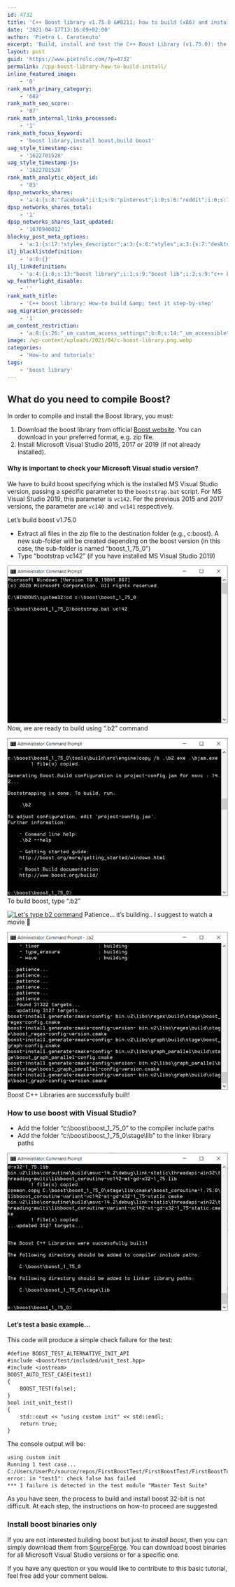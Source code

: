 ```yaml
---
id: 4732
title: 'C++ Boost library v1.75.0 &#8211; how to build (x86) and install it &#8211; the basic approach'
date: '2021-04-17T13:16:09+02:00'
author: 'Pietro L. Carotenuto'
excerpt: 'Build, install and test the C++ Boost Library (v1.75.0): the basic approach step-by-step to build and install the 32 bit version.'
layout: post
guid: 'https://www.pietrolc.com/?p=4732'
permalink: /cpp-boost-library-how-to-build-install/
inline_featured_image:
    - '0'
rank_math_primary_category:
    - '682'
rank_math_seo_score:
    - '87'
rank_math_internal_links_processed:
    - '1'
rank_math_focus_keyword:
    - 'boost library,install boost,build boost'
uag_style_timestamp-css:
    - '1622701528'
uag_style_timestamp-js:
    - '1622701528'
rank_math_analytic_object_id:
    - '83'
dpsp_networks_shares:
    - 'a:4:{s:8:"facebook";i:1;s:9:"pinterest";i:0;s:6:"reddit";i:0;s:7:"twitter";i:0;}'
dpsp_networks_shares_total:
    - '1'
dpsp_networks_shares_last_updated:
    - '1670940012'
blocksy_post_meta_options:
    - 'a:1:{s:17:"styles_descriptor";a:3:{s:6:"styles";a:3:{s:7:"desktop";s:0:"";s:6:"tablet";s:0:"";s:6:"mobile";s:0:"";}s:12:"google_fonts";a:0:{}s:7:"version";i:6;}}'
ilj_blacklistdefinition:
    - 'a:0:{}'
ilj_linkdefinition:
    - 'a:4:{i:0;s:13:"boost library";i:1;s:9:"boost lib";i:2;s:9:"c++ boost";i:3;s:12:"Install bost";}'
wp_featherlight_disable:
    - ''
rank_math_title:
    - 'C++ boost library: How-to build &amp; test it step-by-step'
uag_migration_processed:
    - '1'
um_content_restriction:
    - 'a:8:{s:26:"_um_custom_access_settings";b:0;s:14:"_um_accessible";i:0;s:28:"_um_access_hide_from_queries";b:0;s:19:"_um_noaccess_action";i:0;s:30:"_um_restrict_by_custom_message";i:0;s:27:"_um_restrict_custom_message";s:0:"";s:19:"_um_access_redirect";i:0;s:23:"_um_access_redirect_url";s:0:"";}'
image: /wp-content/uploads/2021/04/c-boost-library.png.webp
categories:
    - 'How-to and tutorials'
tags:
    - 'boost library'
---
```


## What do you need to compile Boost?

In order to compile and install the Boost library, you must:

1. Download the boost library from official [Boost website](https://www.boost.org). You can download in your preferred format, e.g. zip file.
2. Install Microsoft Visual Studio 2015, 2017 or 2019 (if not already installed).

#### Why is important to check your Microsoft Visual studio version?

We have to build boost specifying which is the installed MS Visual Studio version, passing a specific parameter to the `booststrap.bat` script.
For MS Visual Studio 2019, this parameter is `vc142`. For the previous 2015 and 2017 versions, the parameter are `vc140 `and `vc141` respectively.

Let’s build boost v1.75.0

- Extract all files in the zip file to the destination folder (e.g., c:boost). A new sub-folder will be created depending on the boost version (in this case, the sub-folder is named “boost\_1\_75\_0”)
- Type “bootstrap vc142” (if you have installed MS Visual Studio 2019)

[![Type "bootstrap vc142" in the folder where you have extracted all files from boost zip archive](/wp-content/uploads/2021/04/Boost-1.75.0-bootstrap-vc142.png)](/wp-content/uploads/2021/04/Boost-1.75.0-bootstrap-vc142.png)
Now, we are ready to build using “.b2” command

[![Ready to start](/wp-content/uploads/2021/04/Boost-1.75.0-bootstrap-vc142-ended.png)](https://www.pietrolc.com/wp-content/uploads/2021/04/Boost-1.75.0-bootstrap-vc142-ended.png)
To build boost, type “.b2”

[![Let's type b2 command](https://www.pietrolc.com/wp-content/uploads/2021/04/Boost-1.75.0-bootstrap-vc142-b2-build-command.png)](https://www.pietrolc.com/wp-content/uploads/2021/04/Boost-1.75.0-bootstrap-vc142-b2-build-command.png) Patience… it’s building.. I suggest to watch a movie 🙂

[![The process requires a lot of patience](/wp-content/uploads/2021/04/Boost-1.75.0-bootstrap-vc142-b2-building-patience.png)](/wp-content/uploads/2021/04/Boost-1.75.0-bootstrap-vc142-b2-building-patience.png)
Boost C++ Libraries are successfully built!

### How to use boost with Visual Studio?

- Add the folder “c:\\boost\\boost\_1\_75\_0” to the compiler include paths
- Add the folder “c:\\boost\\boost\_1\_75\_0\\stage\\lib” to the linker library paths

[![c++ boost library built successfully](/wp-content/uploads/2021/04/Boost-1.75.0-bootstrap-vc142-b2-built-successfully.png)](/wp-content/uploads/2021/04/Boost-1.75.0-bootstrap-vc142-b2-built-successfully.png)

#### Let’s test a basic example…

This code will produce a simple check failure for the test:

```
#define BOOST_TEST_ALTERNATIVE_INIT_API
#include <boost/test/included/unit_test.hpp>
#include <iostream>
BOOST_AUTO_TEST_CASE(test1)
{
    BOOST_TEST(false);
}
bool init_unit_test()
{
    std::cout << "using custom init" << std::endl;
    return true;
}
```

The console output will be:

```
using custom init
Running 1 test case...
C:/Users/UserPc/source/repos/FirstBoostTest/FirstBoostTest/FirstBoostTest.cpp(7): error: in "test1": check false has failed
*** 1 failure is detected in the test module "Master Test Suite"
```

As you have seen, the process to build and install boost 32-bit is not difficult. At each step, the instructions on how-to proceed are suggested.

### Install boost binaries only

If you are not interested building boost but just to *install boost,* then you can simply download them from [SourceForge](https://sourceforge.net/projects/boost/files/boost-binaries/). You can download boost binaries for all Microsoft Visual Studio versions or for a specific one.

If you have any question or you would like to contribute to this basic tutorial, feel free add your comment below.